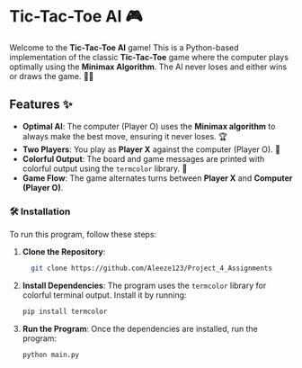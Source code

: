 # Tic-Tac-Toe AI 🎮

Welcome to the **Tic-Tac-Toe AI** game! This is a Python-based implementation of the classic **Tic-Tac-Toe** game where the computer plays optimally using the **Minimax Algorithm**. The AI never loses and either wins or draws the game. 🧠🤖

## Features ✨
- **Optimal AI**: The computer (Player O) uses the **Minimax algorithm** to always make the best move, ensuring it never loses. 🏆
- **Two Players**: You play as **Player X** against the computer (Player O). 🤝
- **Colorful Output**: The board and game messages are printed with colorful output using the `termcolor` library. 🌈
- **Game Flow**: The game alternates turns between **Player X** and **Computer (Player O)**.

### 🛠️ Installation

To run this program, follow these steps:

1. **Clone the Repository**:
    ```bash
      git clone https://github.com/Aleeze123/Project_4_Assignments
    ```

2. **Install Dependencies**:
    The program uses the `termcolor` library for colorful terminal output. Install it by running:
    ```bash
    pip install termcolor
    ```

3. **Run the Program**:
    Once the dependencies are installed, run the program:
    ```bash
    python main.py
    ```
